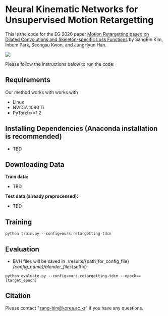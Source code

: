 # Neural Kinematic Networks for Unsupervised Motion Retargetting

This is the code for the EG 2020 paper [Motion Retargetting based on Dilated Convolutions and Skeleton-specific Loss Functions](https://sites.google.com/view/retargetting-tdcn) by SangBin Kim, Inbum Park, Seongsu Kwon, and JungHyun Han.

![](https://lh5.googleusercontent.com/P-NNsmibbdbBFI7Gv0ZPGt4PUCLfUSVOP9qQoh6RoxvsSNrEpCXpxALKPsely05ZTzGxbnARiUEL9q8C5pduvIPtcELTEsMK45sufoh1YvnDhwu1Vw=w1280)

Please follow the instructions below to run the code:

## Requirements
Our method works with works with
* Linux
* NVIDIA 1080 Ti
* PyTorch>=1.2

## Installing Dependencies (Anaconda installation is recommended)
* TBD


## Downloading Data
**Train data:**  
* TBD


**Test data (already preprocessed):**  
* TBD

## Training
```
python train.py --config=ours.retargetting-tdcn
```

## Evaluation 
* BVH files will be saved in ./results/{path_for_config_file}_{config_name}/blender_files_{suffix}
```
python evaluate.py --config=ours.retargetting-tdcn --epoch==[target_epoch]
```


## Citation                                                                      
                                                                                 

Please contact "sang-bin@korea.ac.kr" if you have any questions.
